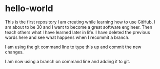 # hello-world
This is the first repository I am creating while learning how to use GitHub.
I am about to be 30 and I want to become a great software engineer. Then teach others what I have learned later in life.
I have deleted the previous words here and see what happens when I recommit a branch. 


I am using the git command line to type this up and commit the new changes.


I am now using a branch on command line and adding it to git.

